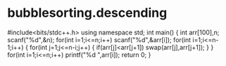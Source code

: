 # bubblesorting.descending

#include<bits/stdc++.h>
using namespace std;
int main()
{
    int arr[100],n;
    scanf("%d",&n);
    for(int i=1;i<=n;i++)
        scanf("%d",&arr[i]);
    for(int i=1;i<=n-1;i++)
    {
        for(int j=1;j<=n-i;j++)
        {
            if(arr[j]<arr[j+1])
                swap(arr[j],arr[j+1]);
        }
    }
    for(int i=1;i<=n;i++)
        printf("%d ",arr[i]);
    return 0;
}

